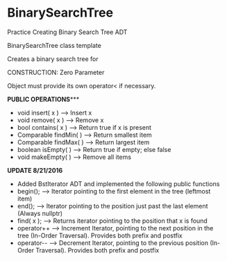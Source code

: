 # BinarySearchTree

Practice Creating Binary Search Tree ADT

BinarySearchTree class template

Creates a binary search tree for <Object>

CONSTRUCTION: Zero Parameter

Object must provide its own operator< if necessary.

******************PUBLIC OPERATIONS*********************
- void insert( x )       --> Insert x
- void remove( x )       --> Remove x
- bool contains( x )     --> Return true if x is present
- Comparable findMin( )  --> Return smallest item
- Comparable findMax( )  --> Return largest item
- boolean isEmpty( )     --> Return true if empty; else false
- void makeEmpty( )      --> Remove all items


******************UPDATE 8/21/2016******************
- Added BstIterator ADT and implemented the following public functions
- begin(); --> Iterator pointing to the first element in the tree (leftmost item)
- end(); --> Iterator pointing to the position just past the last element (Always nullptr)
- find( x ); --> Returns iterator pointing to the position that x is found
- operator++ --> Increment Iterator, pointing to the next position in the tree (In-Order Traversal). Provides both prefix and postfix
- operator-- --> Decrement Iterator, pointing to the previous position (In-Order Traversal). Provides both prefix and postfix
